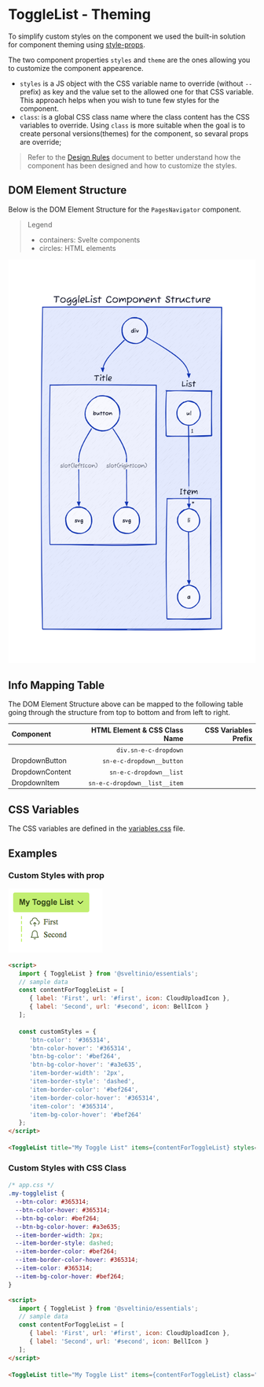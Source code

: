 # ToggleList - Theming

To simplify custom styles on the component we used the built-in solution for component theming using [style-props].

The two component properties `styles` and `theme` are the ones allowing you to customize the component appearence.

- `styles` is a JS object with the CSS variable name to override (without `--` prefix) as key and the value set to the allowed one for that CSS variable. This approach helps when you wish to tune few styles for the component.
- `class`: is a global CSS class name where the class content has the CSS variables to override. Using `class` is more suitable when the goal is to create personal versions(themes) for the component, so sevaral props are override;

> Refer to the [Design Rules] document to better understand how the component has been designed and how to customize the styles.

## DOM Element Structure

Below is the DOM Element Structure for the `PagesNavigator` component.

> Legend
>
> - containers: Svelte components
> - circles: HTML elements

![ToggleList](./assets/images/component_structure.png "ToggleList Component - DOM Element Structure")

## Info Mapping Table

The DOM Element Structure above can be mapped to the following table going through the structure from top to bottom and from left to right.

| Component       | HTML Element & CSS Class Name | CSS Variables Prefix |
| :-------------- | ----------------------------: | -------------------: |
|                 | `div.sn-e-c-dropdown`         |                      |
| DropdownButton  | `sn-e-c-dropdown__button`     | |
| DropdownContent | `sn-e-c-dropdown__list`       | |
| DropdownItem    | `sn-e-c-dropdown__list__item` | |

## CSS Variables

The CSS variables are defined in the [variables.css](./variables.css) file.

## Examples

### Custom Styles with prop

<img src="./assets/images/custom-styles.png" alt="ToggleList - Custom Styles" />

```html
<script>
   import { ToggleList } from '@sveltinio/essentials';
   // sample data
   const contentForToggleList = [
      { label: 'First', url: '#first', icon: CloudUploadIcon },
      { label: 'Second', url: '#second', icon: BellIcon }
   ];

   const customStyles = {
      'btn-color': '#365314',
      'btn-color-hover': '#365314',
      'btn-bg-color': '#bef264',
      'btn-bg-color-hover': '#a3e635',
      'item-border-width': '2px',
      'item-border-style': 'dashed',
      'item-border-color': '#bef264',
      'item-border-color-hover': '#365314',
      'item-color': '#365314',
      'item-bg-color-hover': '#bef264'
   };
</script>

<ToggleList title="My Toggle List" items={contentForToggleList} styles={customStyles} full />
```

### Custom Styles with CSS Class

```css
/* app.css */
.my-togglelist {
  --btn-color: #365314;
  --btn-color-hover: #365314;
  --btn-bg-color: #bef264;
  --btn-bg-color-hover: #a3e635;
  --item-border-width: 2px;
  --item-border-style: dashed;
  --item-border-color: #bef264;
  --item-border-color-hover: #365314;
  --item-color: #365314;
  --item-bg-color-hover: #bef264;
}
```

```html
<script>
   import { ToggleList } from '@sveltinio/essentials';
   // sample data
   const contentForToggleList = [
      { label: 'First', url: '#first', icon: CloudUploadIcon },
      { label: 'Second', url: '#second', icon: BellIcon }
   ];
</script>

<ToggleList title="My Toggle List" items={contentForToggleList} class="my-togglelist" full />
```

<!-- Resources -->
[style-props]: https://svelte.dev/docs#template-syntax-component-directives---style-props
[Design Rules]: https://github.com/sveltinio/components-library/blob/main/docs/design-rules.md
